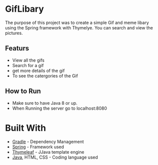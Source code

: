 # GifLibary

The purpose of this project was to create a simple Gif and meme libary using the Spring framework with Thymelye. You can search and view the pictures. 

## Featurs 

* View all the gifs 
* Search for a gif
* get more details of the gif  
* To see the catergories of the Gif

## How to Run 

* Make sure to have Java 8 or up.
* When Running the server go to localhost:8080

# Built With 
* [Gradle](https://gradle.org) - Dependency Management
* [Spring](https://spring.io) - Framework used
* [Thymeleaf](https://www.thymeleaf.org) - JJava template engine
* [Java](https://www.java.com/), HTML, CSS - Coding language used
